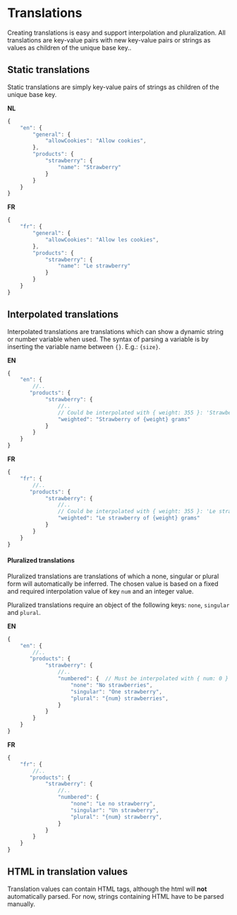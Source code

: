 # Translations

Creating translations is easy and support interpolation and pluralization. All translations are key-value pairs with new key-value pairs or strings as values as children of the unique base key..

## Static translations

Static translations are simply key-value pairs of strings as children of the unique base key.

**NL**

```js
{
    "en": {
        "general": {
            "allowCookies": "Allow cookies",
        },
        "products": {
            "strawberry": {
                "name": "Strawberry"
            }
        }
    }
}
```

**FR**

```js
{
    "fr": {
        "general": {
            "allowCookies": "Allow les cookies",
        },
        "products": {
            "strawberry": {
                "name": "Le strawberry"
            }
        }
    }
}
```

## Interpolated translations

Interpolated translations are translations which can show a dynamic string or number variable when used. The syntax of parsing a variable is by inserting the variable name between `{}`. E.g.: `{size}`.

**EN**

```js
{
    "en": {
        //..
       "products": {
            "strawberry": {
                //..
                // Could be interpolated with { weight: 355 }: 'Strawberry of 355 grams'
                "weighted": "Strawberry of {weight} grams"           
            }
        }
    }
}
```

**FR**

```js
{
    "fr": {
        //..
       "products": {
            "strawberry": {
                //..
                // Could be interpolated with { weight: 355 }: 'Le strawberry of 355 grams'
                "weighted": "Le strawberry of {weight} grams"              
            }
        }
    }
}
```

#### Pluralized translations

Pluralized translations are translations of which a none, singular or plural form will automatically be inferred. The chosen value is based on a fixed and required interpolation value of key `num` and an integer value. 

Pluralized translations require an object of the following keys: `none`, `singular` and `plural`.

**EN**

```js
{
    "en": {
        //..
       "products": {
            "strawberry": {
                //..
                "numbered": {  // Must be interpolated with { num: 0 } or { num: 1 } or { num: 2 } etc.
                    "none": "No strawberries",
                    "singular": "One strawberry",
                    "plural": "{num} strawberries",
                }
            }
        }
    }
}
```

**FR**

```js
{
    "fr": {
        //..
       "products": {
            "strawberry": {
                //..
                "numbered": {
                    "none": "Le no strawberry",
                    "singular": "Un strawberry",
                    "plural": "{num} strawberry",
                }
            }
        }
    }
}
```

## HTML in translation values

Translation values can contain HTML tags, although the html will **not** automatically parsed. For now, strings containing HTML have to be parsed manually. 